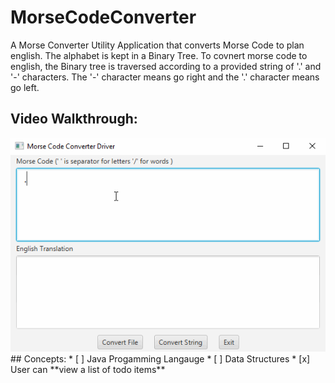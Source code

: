 # MorseCodeConverter
A Morse Converter Utility Application that converts Morse Code to plan english.
The alphabet is kept in a Binary Tree. To covnert morse code to english, the Binary tree is traversed according to a provided string of
'.' and '-' characters. The '-' character means go right and the '.' character means go left. 
## Video Walkthrough:
<img src='MorseWalkthrough_3.gif' title='Video Walkthrough' width='' alt='Video Walkthrough' />
## Concepts:
* [ ] Java Progamming Langauge
* [ ] Data Structures
* [x] User can **view a list of todo items**


